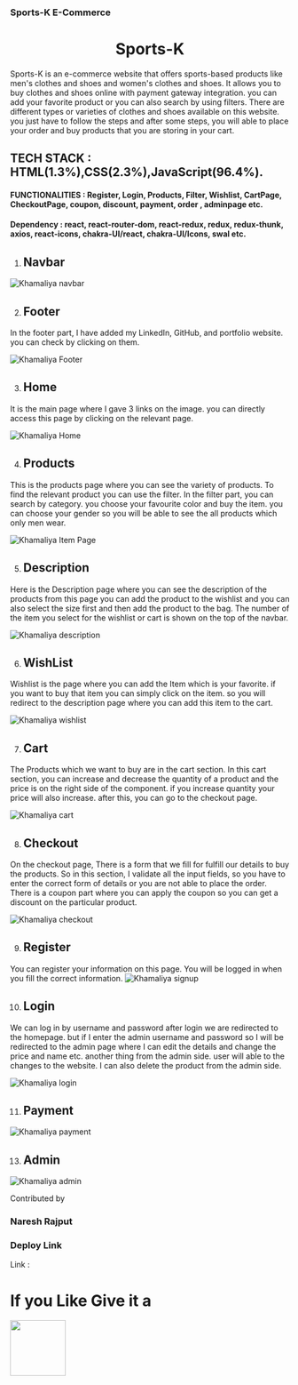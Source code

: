 ### Sports-K E-Commerce

<h1 align="center"> Sports-K </h1>

Sports-K is an e-commerce website that offers sports-based products like men's clothes and shoes and women's clothes and shoes. It allows you to buy clothes and shoes online with payment gateway integration. you can add your favorite product or you can also search by using filters. There are different types or varieties of clothes and shoes available on this website. you just have to follow the steps and after some steps, you will able to place your order and buy products that you are storing in your cart.  

## TECH STACK : HTML(1.3%),CSS(2.3%),JavaScript(96.4%).

#### FUNCTIONALITIES : Register, Login, Products, Filter, Wishlist, CartPage, CheckoutPage, coupon, discount, payment, order , adminpage etc.

#### Dependency : react, react-router-dom, react-redux, redux, redux-thunk, axios, react-icons, chakra-UI/react, chakra-UI/Icons, swal etc.


1) <h2>Navbar </h2>


![Khamaliya navbar](https://user-images.githubusercontent.com/101567054/193954871-f9f6fb4a-d3cf-41a1-90d3-7af8905db3c4.png)

2) <h2>Footer</h2>

In the footer part, I have added my LinkedIn, GitHub, and portfolio website. you can check by clicking on them.


![Khamaliya Footer](https://user-images.githubusercontent.com/101567054/193954893-b818e77d-fac2-4fd7-b644-36f7e094d7e3.png)

3) <h2>Home</h2>

It is the main page where I gave 3 links on the image. you can directly access this page by clicking on the relevant page.


![Khamaliya Home](https://user-images.githubusercontent.com/101567054/193954926-e0857c27-321b-4534-8801-6530605994d3.png)

4) <h2>Products</h2>
This is the products page where you can see the variety of products. To find the relevant product you can use the filter. In the filter part, you can search by category. you choose your favourite color and buy the item. you can choose your gender so you will be able to see the all products which only men wear.

![Khamaliya Item Page](https://user-images.githubusercontent.com/101567054/193954956-bd7ef665-efad-4f8b-b8c3-9603710883f1.png)


5) <h2>Description</h2>
Here is the Description page where you can see the description of the products from this page you can add the product to the wishlist and you can also select the size first and then add the product to the bag. The number of the item you select for the wishlist or cart is shown on the top of the navbar.


![Khamaliya description](https://user-images.githubusercontent.com/101567054/193954993-552e8c5f-28ee-461c-8ec1-d475eb417e9f.png)

6)  <h2>WishList</h2>

Wishlist is the page where you can add the Item which is your favorite. if you want to buy that item you can simply click on the item. so you will redirect to the description page where you can add this item to the cart.


![Khamaliya wishlist](https://user-images.githubusercontent.com/101567054/193955011-ba42a176-d086-4dd7-b440-b2d00950d1c7.png)

7) <h2>Cart</h2>

The Products which we want to buy are in the cart section. In this cart section, you can increase and decrease the quantity of a product and the price is on the right side of the component. if you increase quantity your price will also increase. after this, you can go to the checkout page.


![Khamaliya cart](https://user-images.githubusercontent.com/101567054/193955021-72e1118f-a48a-4292-a48c-e868bfbe7624.png)

8) <h2> Checkout</h2>
On the checkout page, There is a form that we fill for fulfill our details to buy the products. So in this section, I validate all the input fields, so you have to enter the correct form of details or you are not able to place the order. There is a coupon part where you can apply the coupon so you can get a discount on the particular product.

![Khamaliya checkout](https://user-images.githubusercontent.com/101567054/193955033-90029f9e-bf04-4acc-87d3-674574429525.png)

9) <h2>Register</h2>

You can register your information on this page. You will be logged in when you fill the correct information.
![Khamaliya signup](https://user-images.githubusercontent.com/101567054/193955043-36b33053-ba88-4300-90a3-19855c321c86.png)

10) <h2>Login</h2>

We can log in by username and password after login we are redirected to the homepage. but if I enter the admin username and password so I will be redirected to the admin page where I can edit the details and change the price and name etc. another thing from the admin side. user will able to the changes to the website. I can also delete the product from the admin side.

![Khamaliya login](https://user-images.githubusercontent.com/101567054/193955058-bc540264-c193-4696-9774-b406e3df517e.png)

11) <h2>Payment</h2>

![Khamaliya payment](https://user-images.githubusercontent.com/101567054/193955077-487b6990-6f25-4b3e-90d7-0b9e01926d4c.png)

13) <h2>Admin</h2>


![Khamaliya admin](https://user-images.githubusercontent.com/101567054/193957519-a3141c95-4458-4583-b4d2-c81ac5fec3a1.png)




Contributed by

### Naresh Rajput

### Deploy Link

Link : 



<h1>If you Like Give it a</h1> <img  width="100px" src="https://camo.githubusercontent.com/959f0851ab4758d4d2006c8908a5dd7617112fd8e9d4f0a061bb83a6796ce837/68747470733a2f2f75706c6f61642e77696b696d656469612e6f72672f77696b6970656469612f636f6d6d6f6e732f7468756d622f392f39392f537461725f69636f6e5f7374796c697a65642e7376672f35313270782d537461725f69636f6e5f7374796c697a65642e7376672e706e67"/>

